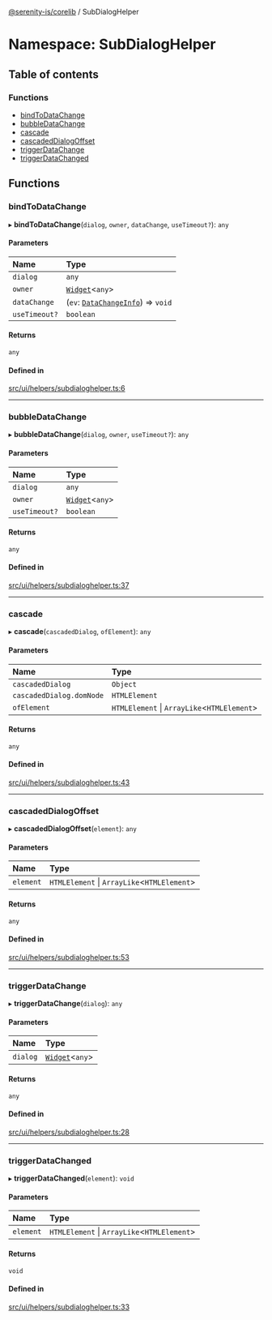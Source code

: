 [@serenity-is/corelib](../README.md) / SubDialogHelper

# Namespace: SubDialogHelper

## Table of contents

### Functions

- [bindToDataChange](SubDialogHelper.md#bindtodatachange)
- [bubbleDataChange](SubDialogHelper.md#bubbledatachange)
- [cascade](SubDialogHelper.md#cascade)
- [cascadedDialogOffset](SubDialogHelper.md#cascadeddialogoffset)
- [triggerDataChange](SubDialogHelper.md#triggerdatachange)
- [triggerDataChanged](SubDialogHelper.md#triggerdatachanged)

## Functions

### bindToDataChange

▸ **bindToDataChange**(`dialog`, `owner`, `dataChange`, `useTimeout?`): `any`

#### Parameters

| Name | Type |
| :------ | :------ |
| `dialog` | `any` |
| `owner` | [`Widget`](../classes/Widget.md)\<`any`\> |
| `dataChange` | (`ev`: [`DataChangeInfo`](../interfaces/DataChangeInfo.md)) => `void` |
| `useTimeout?` | `boolean` |

#### Returns

`any`

#### Defined in

[src/ui/helpers/subdialoghelper.ts:6](https://github.com/serenity-is/serenity/blob/master/packages/corelib/src/ui/helpers/subdialoghelper.ts#L6)

___

### bubbleDataChange

▸ **bubbleDataChange**(`dialog`, `owner`, `useTimeout?`): `any`

#### Parameters

| Name | Type |
| :------ | :------ |
| `dialog` | `any` |
| `owner` | [`Widget`](../classes/Widget.md)\<`any`\> |
| `useTimeout?` | `boolean` |

#### Returns

`any`

#### Defined in

[src/ui/helpers/subdialoghelper.ts:37](https://github.com/serenity-is/serenity/blob/master/packages/corelib/src/ui/helpers/subdialoghelper.ts#L37)

___

### cascade

▸ **cascade**(`cascadedDialog`, `ofElement`): `any`

#### Parameters

| Name | Type |
| :------ | :------ |
| `cascadedDialog` | `Object` |
| `cascadedDialog.domNode` | `HTMLElement` |
| `ofElement` | `HTMLElement` \| `ArrayLike`\<`HTMLElement`\> |

#### Returns

`any`

#### Defined in

[src/ui/helpers/subdialoghelper.ts:43](https://github.com/serenity-is/serenity/blob/master/packages/corelib/src/ui/helpers/subdialoghelper.ts#L43)

___

### cascadedDialogOffset

▸ **cascadedDialogOffset**(`element`): `any`

#### Parameters

| Name | Type |
| :------ | :------ |
| `element` | `HTMLElement` \| `ArrayLike`\<`HTMLElement`\> |

#### Returns

`any`

#### Defined in

[src/ui/helpers/subdialoghelper.ts:53](https://github.com/serenity-is/serenity/blob/master/packages/corelib/src/ui/helpers/subdialoghelper.ts#L53)

___

### triggerDataChange

▸ **triggerDataChange**(`dialog`): `any`

#### Parameters

| Name | Type |
| :------ | :------ |
| `dialog` | [`Widget`](../classes/Widget.md)\<`any`\> |

#### Returns

`any`

#### Defined in

[src/ui/helpers/subdialoghelper.ts:28](https://github.com/serenity-is/serenity/blob/master/packages/corelib/src/ui/helpers/subdialoghelper.ts#L28)

___

### triggerDataChanged

▸ **triggerDataChanged**(`element`): `void`

#### Parameters

| Name | Type |
| :------ | :------ |
| `element` | `HTMLElement` \| `ArrayLike`\<`HTMLElement`\> |

#### Returns

`void`

#### Defined in

[src/ui/helpers/subdialoghelper.ts:33](https://github.com/serenity-is/serenity/blob/master/packages/corelib/src/ui/helpers/subdialoghelper.ts#L33)
